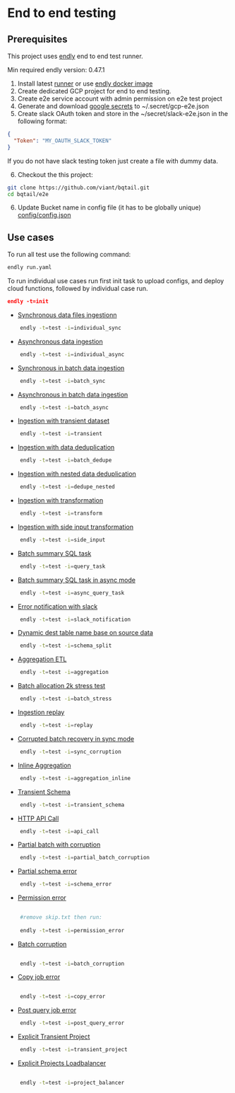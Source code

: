 # End to end testing

## Prerequisites

This project uses [endly](https://github.com/viant/endly/) end to end test runner.

Min required endly version: 0.47.1

1. Install latest [runner](https://github.com/viant/endly/releases) or use [endly docker image](https://github.com/viant/endly/tree/master/docker)
2. Create dedicated GCP project for  end to end testing.
3. Create e2e service account with admin permission on e2e test project
4. Generate and download [google secrets](https://github.com/viant/endly/tree/master/doc/secrets#gc) to ~/.secret/gcp-e2e.json
5. Create slack OAuth token and store in the ~/secret/slack-e2e.json in the following format:

```json
{
  "Token": "MY_OAUTH_SLACK_TOKEN"
}
```


If you do not have slack testing token just create a file with dummy data.
 
6. Checkout the this project:
```bash
git clone https://github.com/viant/bqtail.git
cd bqtail/e2e
```
6. Update Bucket name in config file (it has to be globally unique)
[config/config.json](config/config.json)



## Use cases

To run all test use the following command:

```bash
endly run.yaml
```

To run individual use cases run first init task to upload configs, and deploy cloud functions, followed by individual case run.

```json
endly -t=init
```

- [Synchronous data files ingestionn](regression/cases/001_individual_sync)

```bash
    endly -t=test -i=individual_sync
```


- [Asynchronous data ingestion](regression/cases/002_individual_async)

```bash
    endly -t=test -i=individual_async
```

- [Synchronous in batch data ingestion](regression/cases/003_batch_sync/README.md)

```bash
    endly -t=test -i=batch_sync
```

- [Asynchronous in batch data ingestion](regression/cases/004_batch_async/README.md)

```bash
    endly -t=test -i=batch_async
```

- [Ingestion with transient dataset](regression/cases/005_transient/README.md)

```bash
    endly -t=test -i=transient
```

- [Ingestion with data deduplication](regression/cases/006_batch_dedupe/README.md)

```bash
    endly -t=test -i=batch_dedupe
```

- [Ingestion with nested data deduplication](regression/cases/007_dedupe_nested/README.md)

```bash
    endly -t=test -i=dedupe_nested
```


- [Ingestion with transformation](regression/cases/008_transform)

```bash
    endly -t=test -i=transform
```


- [Ingestion with side input transformation](regression/cases/009_side_input)

```bash
    endly -t=test -i=side_input
```

- [Batch summary SQL task](regression/cases/010_query_task)

```bash
    endly -t=test -i=query_task
```

- [Batch summary SQL task in async mode](regression/cases/011_async_query_task)

```bash
    endly -t=test -i=async_query_task
```


- [Error notification with slack](regression/cases/012_slack_notification)

```bash
    endly -t=test -i=slack_notification
```


- [Dynamic dest table name base on source data](regression/cases/013_schema_split)

```bash
    endly -t=test -i=schema_split
```

- [Aggregation ETL](regression/cases/014_aggregation)

```bash
    endly -t=test -i=aggregation
```

- [Batch allocation 2k stress test](regression/cases/015_batch_stress)

```bash
    endly -t=test -i=batch_stress
```


- [Ingestion replay](regression/cases/016_replay)

```bash
    endly -t=test -i=replay
```

- [Corrupted batch recovery in sync mode](regression/cases/017_sync_corruption)

```bash
    endly -t=test -i=sync_corruption
```

- [Inline Aggregation](regression/cases/018_aggregation_inline)

```bash
    endly -t=test -i=aggregation_inline
```

- [Transient Schema](regression/cases/019_transient_schema)

```bash
    endly -t=test -i=transient_schema
```

- [HTTP API Call](regression/cases/020_api_call)

```bash
    endly -t=test -i=api_call
```

- [Partial batch with corruption](regression/cases/021_partial_batch_corruption)

```bash
    endly -t=test -i=partial_batch_corruption
```

- [Partial schema error](regression/cases/022_partial_schema_error)

```bash
    endly -t=test -i=schema_error
```

- [Permission error](regression/cases/023_permission_error)

```bash
    
    #remove skip.txt then run:
    
    endly -t=test -i=permission_error
```


- [Batch corruption](regression/cases/024_batch_corruption)

```bash
    
    endly -t=test -i=batch_corruption
```


- [Copy job error](regression/cases/025_copy_error)

```bash
    
    endly -t=test -i=copy_error
```


- [Post query job error](regression/cases/026_post_query_error)

```bash
    endly -t=test -i=post_query_error
```



- [Explicit Transient Project](regression/cases/027_transient_project)

```bash
    endly -t=test -i=transient_project
```


- [Explicit Projects Loadbalancer](regression/cases/028_project_balancer)

```bash
    
    endly -t=test -i=project_balancer
```

